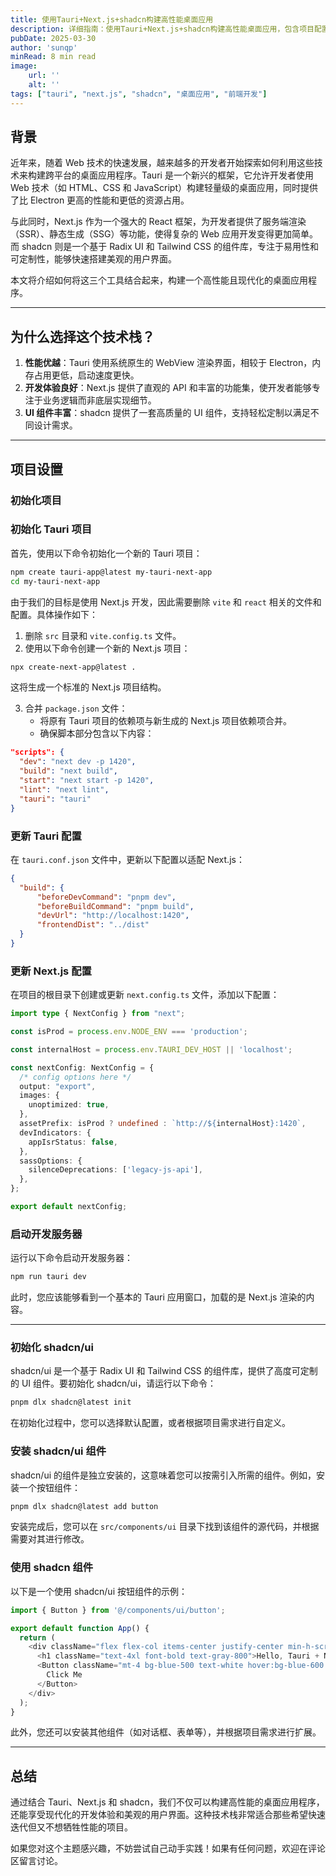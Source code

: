 ```yaml
---
title: 使用Tauri+Next.js+shadcn构建高性能桌面应用
description: 详细指南：使用Tauri+Next.js+shadcn构建高性能桌面应用，包含项目配置、组件集成与开发流程
pubDate: 2025-03-30
author: 'sunqp'
minRead: 8 min read
image:
    url: ''
    alt: ''
tags: ["tauri", "next.js", "shadcn", "桌面应用", "前端开发"]
---
```


## 背景

近年来，随着 Web 技术的快速发展，越来越多的开发者开始探索如何利用这些技术来构建跨平台的桌面应用程序。Tauri 是一个新兴的框架，它允许开发者使用 Web 技术（如 HTML、CSS 和 JavaScript）构建轻量级的桌面应用，同时提供了比 Electron 更高的性能和更低的资源占用。

与此同时，Next.js 作为一个强大的 React 框架，为开发者提供了服务端渲染（SSR）、静态生成（SSG）等功能，使得复杂的 Web 应用开发变得更加简单。而 shadcn 则是一个基于 Radix UI 和 Tailwind CSS 的组件库，专注于易用性和可定制性，能够快速搭建美观的用户界面。

本文将介绍如何将这三个工具结合起来，构建一个高性能且现代化的桌面应用程序。

---

## 为什么选择这个技术栈？

1. **性能优越**：Tauri 使用系统原生的 WebView 渲染界面，相较于 Electron，内存占用更低，启动速度更快。
2. **开发体验良好**：Next.js 提供了直观的 API 和丰富的功能集，使开发者能够专注于业务逻辑而非底层实现细节。
3. **UI 组件丰富**：shadcn 提供了一套高质量的 UI 组件，支持轻松定制以满足不同设计需求。

---

## 项目设置

### 初始化项目

### 初始化 Tauri 项目

首先，使用以下命令初始化一个新的 Tauri 项目：

```bash
npm create tauri-app@latest my-tauri-next-app
cd my-tauri-next-app
```

由于我们的目标是使用 Next.js 开发，因此需要删除 `vite` 和 `react` 相关的文件和配置。具体操作如下：

1. 删除 `src` 目录和 `vite.config.ts` 文件。
2. 使用以下命令创建一个新的 Next.js 项目：

```bash
npx create-next-app@latest .
```

这将生成一个标准的 Next.js 项目结构。

3. 合并 `package.json` 文件：
   - 将原有 Tauri 项目的依赖项与新生成的 Next.js 项目依赖项合并。
   - 确保脚本部分包含以下内容：

```json
"scripts": {
  "dev": "next dev -p 1420",
  "build": "next build",
  "start": "next start -p 1420",
  "lint": "next lint",
  "tauri": "tauri"
}
```

### 更新 Tauri 配置

在 `tauri.conf.json` 文件中，更新以下配置以适配 Next.js：

```json
{
  "build": {
      "beforeDevCommand": "pnpm dev",
      "beforeBuildCommand": "pnpm build",
      "devUrl": "http://localhost:1420",
      "frontendDist": "../dist"
  }
}
```


### 更新 Next.js 配置

在项目的根目录下创建或更新 `next.config.ts` 文件，添加以下配置：

```typescript
import type { NextConfig } from "next";

const isProd = process.env.NODE_ENV === 'production';

const internalHost = process.env.TAURI_DEV_HOST || 'localhost';

const nextConfig: NextConfig = {
  /* config options here */
  output: "export",
  images: {
    unoptimized: true,
  },
  assetPrefix: isProd ? undefined : `http://${internalHost}:1420`,
  devIndicators: {
    appIsrStatus: false,
  },
  sassOptions: {
    silenceDeprecations: ['legacy-js-api'],
  },
};

export default nextConfig;
```

### 启动开发服务器

运行以下命令启动开发服务器：

```bash
npm run tauri dev
```

此时，您应该能够看到一个基本的 Tauri 应用窗口，加载的是 Next.js 渲染的内容。

---

### 初始化 shadcn/ui

shadcn/ui 是一个基于 Radix UI 和 Tailwind CSS 的组件库，提供了高度可定制的 UI 组件。要初始化 shadcn/ui，请运行以下命令：

```bash
pnpm dlx shadcn@latest init
```

在初始化过程中，您可以选择默认配置，或者根据项目需求进行自定义。

### 安装 shadcn/ui 组件

shadcn/ui 的组件是独立安装的，这意味着您可以按需引入所需的组件。例如，安装一个按钮组件：

```bash
pnpm dlx shadcn@latest add button
```

安装完成后，您可以在 `src/components/ui` 目录下找到该组件的源代码，并根据需要对其进行修改。

### 使用 shadcn 组件

以下是一个使用 shadcn/ui 按钮组件的示例：

```javascript
import { Button } from '@/components/ui/button';

export default function App() {
  return (
    <div className="flex flex-col items-center justify-center min-h-screen bg-gray-100">
      <h1 className="text-4xl font-bold text-gray-800">Hello, Tauri + Next.js!</h1>
      <Button className="mt-4 bg-blue-500 text-white hover:bg-blue-600 transition">
        Click Me
      </Button>
    </div>
  );
}
```

此外，您还可以安装其他组件（如对话框、表单等），并根据项目需求进行扩展。

---

## 总结

通过结合 Tauri、Next.js 和 shadcn，我们不仅可以构建高性能的桌面应用程序，还能享受现代化的开发体验和美观的用户界面。这种技术栈非常适合那些希望快速迭代但又不想牺牲性能的项目。

如果您对这个主题感兴趣，不妨尝试自己动手实践！如果有任何问题，欢迎在评论区留言讨论。
